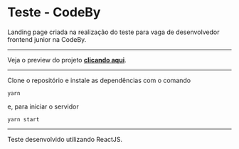 # Teste - CodeBy

Landing page criada na realização do teste para vaga de desenvolvedor frontend junior na CodeBy.

---

Veja o preview do projeto [**clicando aqui**](https://teste-codeby-pedrohva.vercel.app/).

---

Clone o repositório e instale as dependências com o comando

```yarn```

e, para iniciar o servidor

```yarn start```

----

Teste desenvolvido utilizando ReactJS.


